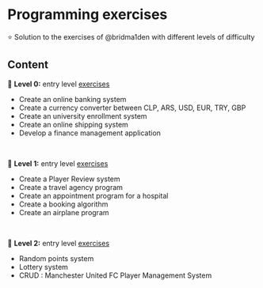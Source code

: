 # Programming exercises

⭐ Solution to the exercises of @bridma1den with different levels of difficulty

## Content

🍄 **Level 0:** entry level [exercises](https://github.com/blindma1den/Programming-Skills-Level0)
- Create an online banking system
- Create a currency converter between CLP, ARS, USD, EUR, TRY, GBP
- Create an university enrollment system 
- Create an online shipping system 
- Develop a finance management application
<br/>

🍄 **Level 1:** entry level [exercises](https://github.com/blindma1den/Programming-Skills-Level1)
- Create a Player Review system
- Create a travel agency program
- Create an appointment program for a hospital
- Create a booking algorithm
- Create an airplane program
<br/>

🍄 **Level 2:** entry level [exercises](https://github.com/blindma1den/Programming-Skills-Level2)
- Random points system
- Lottery system
- CRUD : Manchester United FC Player Management System
